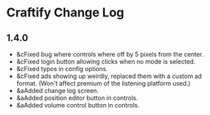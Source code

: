 # Craftify Change Log

## 1.4.0

- &cFixed bug where controls where off by 5 pixels from the center.
- &cFixed login button allowing clicks when no mode is selected.
- &cFixed typos in config options.
- &cFixed ads showing up weirdly, replaced them with a custom ad format. (Won't affect premium of the listening platform used.)
- &aAdded change log screen.
- &aAdded position editor button in controls.
- &aAdded volume control button in controls.
